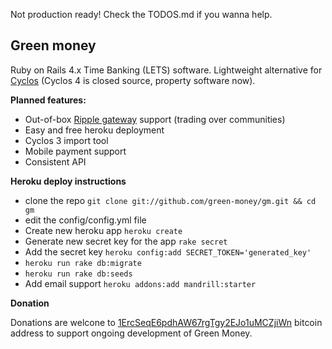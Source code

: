 Not production ready! Check the TODOS.md if you wanna help.

## Green money

Ruby on Rails 4.x Time Banking (LETS) software. Lightweight alternative for [Cyclos](http://www.cyclos.org) (Cyclos 4 is closed source, property software now).

**Planned features:**

* Out-of-box [Ripple gateway](https://ripple.com) support (trading over communities)
* Easy and free heroku deployment
* Cyclos 3 import tool
* Mobile payment support
* Consistent API

**Heroku deploy instructions**

* clone the repo `git clone git://github.com/green-money/gm.git && cd gm`
* edit the config/config.yml file
* Create new heroku app `heroku create`
* Generate new secret key for the app `rake secret`
* Add the secret key `heroku config:add SECRET_TOKEN='generated_key'`
* `heroku run rake db:migrate`
* `heroku run rake db:seeds`
* Add email support `heroku addons:add mandrill:starter`

**Donation**

Donations are welcone to [1ErcSeqE6pdhAW67rgTgy2EJo1uMCZjiWn](bitcoin:1ErcSeqE6pdhAW67rgTgy2EJo1uMCZjiWn) bitcoin address to support ongoing development of Green Money.
